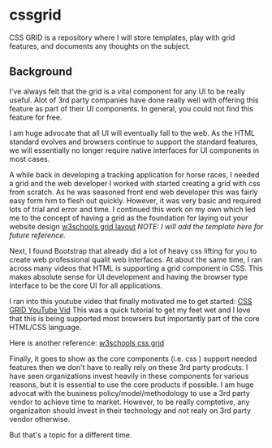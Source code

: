 # cssgrid
CSS GRID is a repository where I will store templates, play with grid features, and documents any thoughts on the subject.

## Background

I've always felt that the grid is a vital component for any UI to be really useful.
Alot of 3rd party companies have done really well with offering this feature as part
of their UI components.  In general, you could not find this feature for free.

I am huge advocate that all UI will eventually fall to the web.  As the HTML standard
evolves and browsers continue to support the standard features, we will essentially
no longer require native interfaces for UI components in most cases.

A while back in developing a tracking application for horse races, I needed a grid and the
web developer I worked with started creating a grid with css from scratch.  As he was seasoned
front end web developer this was fairly easy form him to flesh out quickly.  However, it 
was very basic and required lots of trial and error and time.  I continued this work on
my own which led me to the concept of having a grid as the foundation for laying out your 
website design [w3schools grid layout](https://www.w3schools.com/css/css_rwd_grid.asp)
*NOTE: I will add the template here for future reference.*

Next, I found Bootstrap that already did a lot of heavy css lifting for you to create web
professional qualit web interfaces.  At about the same time, I ran across many videos that
HTML is supporting a grid component in CSS.  This makes absolute sense for UI development
and having the browser type interface to be the core UI for all applications.  

I ran into this youtube video that finally motivated me to get started: [CSS GRID YouTube Vid](https://www.youtube.com/watch?v=HgwCeNVPlo0)
This was a quick tutorial to get my feet wet and I love that this is being supported most
browsers but importantly part of the core HTML/CSS language.

Here is another reference: [w3schools css grid](https://www.w3schools.com/css/css_grid.asp)

Finally, it goes to show as the core components (i.e. css ) support needed features then we
don't have to really rely on these 3rd party prodcuts.  I have seen organizations invest heavily
in these components for various reasons, but it is essential to use the core products if
possible.  I am huge advocat with the business policy/model/methodology to use a 3rd party
vendor to achieve time to market.  However, to be really comptetive, any organizaiton should 
invest in their technology and not realy on 3rd party vendor otherwise. 

But that's a topic for a different time.
